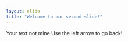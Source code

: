 ```yaml
---
layout: slide
title: "Welcome to our second slide!"
---
```

Your text not mine
Use the left arrow to go back!
